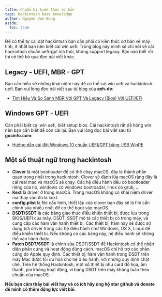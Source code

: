 ```yaml
---
title: Chuẩn bị kiến thức cơ bản
tags: hackintosh base knowledge
author: Nguyen Van Hung
aside:
  toc: true
---
```

Để có thể tự cài đặt hackintosh bạn cần phải có kiến thức cơ bản về máy tính, ít nhất bạn nên biết cài win uefi. Trong blog này mình sẽ chỉ nói về cài hackintosh chuẩn uefi-gpt mà thôi, không support legacy. Bạn nào biết rồi thì có thể bỏ qua đọc bài viết khác.

## Legacy - UEFI, MBR - GPT
  Bạn cần hiểu về những khái niệm này để có thể cài win uefi và hackintosh uefi. Bạn vui lòng đọc bài viết sau từ blog của __anh-dv__:
  - [Tìm Hiểu Và So Sánh MBR Với GPT Và Legacy (Bios) Với UEFI/EFI](https://anh-dv.com/thu-thuat-hay/so-sanh-mbr-voi-gpt-va-legacy-voi-uefi)

## Windows GPT - UEFI
  Càn phải biết cài win uefi, biết setup bios. Cài hackintosh rất dễ hỏng win nên bạn cần biết để còn cài lại. Bạn vui lòng đọc bài viết sau từ __gocinfo.com__:
  - [Hướng dẫn cài đặt Windows 10 chuẩn UEFI/GPT bằng USB WinPE](https://gocinfo.com/huong-dan-cai-dat-windows-10-chuan-uefi-gpt-usb-winpe.html)

## Một số thuật ngữ trong hackintosh
  - __Clover__ là một bootloader để có thể chạy macOS, đây là thành phần quan trọng nhất trong hackintosh. Clover sẽ đánh lừa macOS răng đây là cái real mac và macOS sẽ chạy. Các hệ điều hành đều có bootloader riêng của nó, windows có windows bootloader, linux có grub, ...
  - __Kext__ là driver ở trong macOS. Trong macOS không có khái niệm driver mà thay vào đó là kext.
  - __config.plist__ là file cấu hình, thiết lập của clover bạn đây sẽ là file cần chỉnh sửa nhiều nhất để có thể boot vào macOS.
  - __DSDT/SSDT__ là các bảng giao thức điều khiển thiết bị, được lưu trong BIOS/UEFI của máy. DSDT, SSDT mô tả các thiết bị có trong máy, và cung cấp các hàm vận hành thiết bị. Các thiết bị, hàm này sẽ được sử dụng bởi driver trong các hệ điều hành như Windows, OS X, Linux để điều khiển thiết bị. Nếu không có các bảng này, hệ điều hành sẽ không thể vận hành được.
  - __Patch DSDT/SSDT__ là chỉnh sửa DSDT/SSDT để Hackintosh có thể nhận diện phần cứng và hoạt động đúng cách. macOS chỉ hỗ trợ các phần cứng do Apple quy định. Các thiết bị, hàm vận hành trong DSDT trên máy Mac được tối ưu hóa cho hệ điều hành, với những quy định chặt chẽ. Trên hệ thống Hackintosh, một số thiết bị như card đồ họa, âm thanh, pin không hoạt động, vì bảng DSDT trên máy không tuân theo chuẩn của macOS.
  

  __Nếu bạn cảm thấy bài viết hay và có ích hãy ủng hộ star github và donate để mình có thêm động lực viết bài.__
